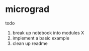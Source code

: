 # micrograd

todo
1. break up notebook into modules X
2. implement a basic example
3. clean up readme